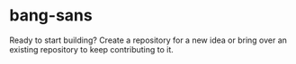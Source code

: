 # bang-sans
Ready to start building? Create a repository for a new idea or bring over an existing repository to keep contributing to it.
